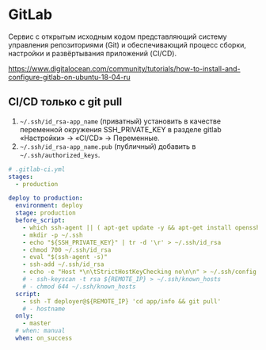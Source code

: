 # GitLab

Сервис с открытым исходным кодом представляющий систему управления
репозиториями (Git) и обеспечивающий процесс сборки, настройки и развёртывания
приложений (CI/CD).

https://www.digitalocean.com/community/tutorials/how-to-install-and-configure-gitlab-on-ubuntu-18-04-ru


## CI/CD только с git pull

1. `~/.ssh/id_rsa-app_name` (приватный) установить в качестве переменной окружения
SSH_PRIVATE_KEY в разделе gitlab «Настройки» → «CI/CD» → Переменные.
2. `~/.ssh/id_rsa-app_name.pub` (публичный) добавить в `~/.ssh/authorized_keys`.

```yml
# .gitlab-ci.yml
stages:
  - production

deploy to production:
  environment: deploy
  stage: production
  before_script:
    - which ssh-agent || ( apt-get update -y && apt-get install openssh-client -y )
    - mkdir -p ~/.ssh
    - echo "${SSH_PRIVATE_KEY}" | tr -d '\r' > ~/.ssh/id_rsa
    - chmod 700 ~/.ssh/id_rsa
    - eval "$(ssh-agent -s)"
    - ssh-add ~/.ssh/id_rsa
    - echo -e "Host *\n\tStrictHostKeyChecking no\n\n" > ~/.ssh/config
    # - ssh-keyscan -t rsa ${REMOTE_IP} > ~/.ssh/known_hosts
    # - chmod 644 ~/.ssh/known_hosts
  script:
    - ssh -T deployer@${REMOTE_IP} 'cd app/info && git pull'
    # - hostname
  only:
    - master
  # when: manual
  when: on_success

```
